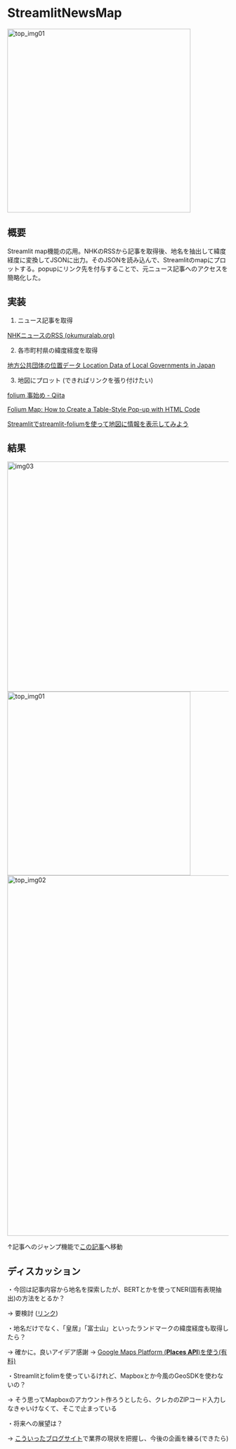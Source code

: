 # StreamlitNewsMap

<img width="417" alt="top_img01" src="https://user-images.githubusercontent.com/118791187/204228377-c13977ac-85e5-4484-a98d-d207b8f06855.PNG">

## 概要

Streamlit map機能の応用。NHKのRSSから記事を取得後、地名を抽出して緯度経度に変換してJSONに出力。そのJSONを読み込んで、Streamlitのmapにプロットする。popupにリンク先を付与することで、元ニュース記事へのアクセスを簡略化した。

## 実装

1. ニュース記事を取得

[NHKニュースのRSS (okumuralab.org)](https://okumuralab.org/~okumura/python/nhkrss.html)

2. 各市町村県の緯度経度を取得

[地方公共団体の位置データ Location Data of Local Governments in Japan](https://amano-tec.com/data/localgovernments.html)

3. 地図にプロット (できればリンクを張り付けたい)

[folium 事始め - Qiita](https://qiita.com/pork_steak/items/f551fa09794831100faa)

[Folium Map: How to Create a Table-Style Pop-up with HTML Code](https://towardsdatascience.com/folium-map-how-to-create-a-table-style-pop-up-with-html-code-76903706b88a)

[Streamlitでstreamlit-foliumを使って地図に情報を表示してみよう](https://welovepython.net/streamlit-folium/)

## 結果

<img width="522" alt="img03" src="https://user-images.githubusercontent.com/118791187/204228414-b3cf46cb-d277-42b9-a7a5-0adbdfe55415.PNG">

<img width="417" alt="top_img01" src="https://user-images.githubusercontent.com/118791187/204228435-3120f0d8-1818-4ac2-82af-0e6105b5f6aa.PNG">

<img width="818" alt="top_img02" src="https://user-images.githubusercontent.com/118791187/204228458-a42a2bde-f5ac-4d63-8e68-b8030d9ce899.PNG">

↑記事へのジャンプ機能で[この記事](https://www3.nhk.or.jp/matsuyama-news/20221128/8000014600.html)へ移動

## ディスカッション

・今回は記事内容から地名を探索したが、BERTとかを使ってNER(固有表現抽出)の方法をとるか？

→ 要検討 ([リンク](https://www.intellilink.co.jp/column/ai/2022/022800.aspx))

・地名だけでなく、「皇居」「富士山」といったランドマークの緯度経度も取得したら？

→ 確かに。良いアイデア感謝 → [Google Maps Platform (****Places API****)を使う(有料)](https://developers.google.com/maps#:~:text=%E3%83%97%E3%83%AC%E3%82%A4%E3%82%B9-,Places%20API%20%E3%81%A8%20SDK,-Google%20%E3%81%8B%E3%82%89%E6%8F%90%E4%BE%9B)

・Streamlitとfolimを使っているけれど、Mapboxとか今風のGeoSDKを使わないの？

→ そう思ってMapboxのアカウント作ろうとしたら、クレカのZIPコード入力しなきゃいけなくて、そこで止まっている

・将来への展望は？

→ [こういったブログサイト](https://geo-news.jp/)で業界の現状を把握し、今後の企画を練る(できたら)
